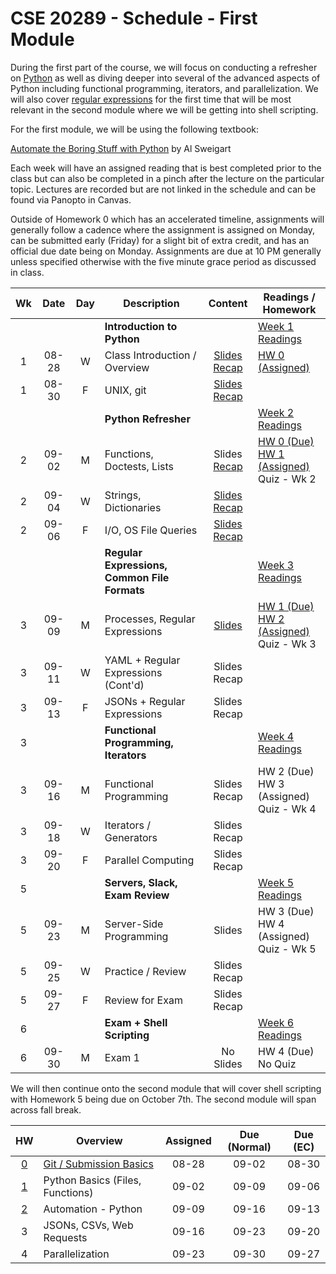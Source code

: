 # CSE 20289 - Schedule - First Module

During the first part of the course, we will focus on conducting a refresher on [Python](https://developers.google.com/edu/python/introduction) as well as diving deeper into several of the advanced aspects of Python including functional programming, iterators, and parallelization.  We will also cover [regular expressions](https://coderpad.io/blog/development/the-complete-guide-to-regular-expressions-regex/) for the first time that will be most relevant in the second module where we will be getting into shell scripting.  

For the first module, we will be using the following textbook:

[Automate the Boring Stuff with Python](https://automatetheboringstuff.com) by Al Sweigart

Each week will have an assigned reading that is best completed prior to the class but can also be completed in a pinch after the lecture on the particular topic. Lectures are recorded but are not linked in the schedule and can be found via Panopto in Canvas. 

Outside of Homework 0 which has an accelerated timeline, assignments will generally follow a cadence where the assignment is assigned on Monday, can be submitted early (Friday) for a slight bit of extra credit, and has an official due date being on Monday.  Assignments are due at 10 PM generally unless specified otherwise with the five minute grace period as discussed in class.

| **Wk** | **Date** | **Day** | **Description** | **Content** | **Readings / Homework** |
|:-:|:-:|:-:|---|:-:|---|
|   |       |   | **Introduction to Python** | | [Week 1 Readings](../readings/readings-week01.md) |
| 1 | 08-28 | W | Class Introduction / Overview | [Slides](https://canvas.nd.edu/files/3901901/download?download_frd=1) <br> [Recap](../lectures/lecture-01-08-28-24/lecture01-recap.md) | [HW 0 (Assigned)](https://github.com/adstriegel/cse20289-fa24/tree/main/hw/hw00) |
| 1 | 08-30 | F | UNIX, git | [Slides](https://canvas.nd.edu/files/3911921/download?download_frd=1) <br> [Recap](../lectures/lecture-02-08-30-24/lecture02-recap.md) | | 
|   |       |   | **Python Refresher**  | | [Week 2 Readings](../readings/readings-week02.md) |
| 2 | 09-02 | M | Functions, Doctests, Lists | Slides <br> [Recap](../lectures/lecture-03-09-02-24/lecture03.recap.md) | [HW 0 (Due)](https://github.com/adstriegel/cse20289-fa24/tree/main/hw/hw00) <br> [HW 1 (Assigned)](../hw/hw01/README.md) <br> Quiz - Wk 2| 
| 2 | 09-04 | W | Strings, Dictionaries | [Slides](https://canvas.nd.edu/files/3932694/download?download_frd=1) <br> [Recap](../lectures/lecture-04-09-04-24/lecture04-recap.md) | | 
| 2 | 09-06 | F | I/O, OS File Queries | [Slides](https://canvas.nd.edu/files/3944836/download?download_frd=1) <br> [Recap](../lectures/lecture-05-09-06-24/lecture05-recap.md) | | 
|   |       |   | **Regular Expressions, Common File Formats** | | [Week 3 Readings](../readings/readings-week03.md) | 
| 3 | 09-09 | M | Processes, Regular Expressions | [Slides](https://canvas.nd.edu/files/3954428/download?download_frd=1) | [HW 1 (Due)](../hw/hw01/README.md) <br> [HW 2 (Assigned)](../hw/hw02/README.md) <br> Quiz - Wk 3 | 
| 3 | 09-11 | W | YAML + Regular Expressions (Cont'd) | Slides <br> Recap | | 
| 3 | 09-13 | F | JSONs + Regular Expressions | Slides  <br> Recap | | 
| 3 |       |   | **Functional Programming, Iterators** | | [Week 4 Readings](../readings/readings-week04.md) |
| 3 | 09-16 | M | Functional Programming | Slides <br> Recap | HW 2 (Due) <br> HW 3 (Assigned) <br> Quiz - Wk 4  | 
| 3 | 09-18 | W | Iterators / Generators | Slides <br> Recap | | 
| 3 | 09-20 | F | Parallel Computing | Slides <br> Recap | |
| 5 |       |   | **Servers, Slack, Exam Review** | | [Week 5 Readings](../readings/readings-week05.md) |
| 5 | 09-23 | M | Server-Side Programming | Slides | HW 3 (Due) <br> HW 4 (Assigned) <br> Quiz - Wk 5 | 
| 5 | 09-25 | W | Practice / Review | Slides <br> Recap | | 
| 5 | 09-27 | F | Review for Exam | Slides <br> Recap | |
| 6 |       |   | **Exam + Shell Scripting** | | [Week 6 Readings](../readings/readings-week06.md) |
| 6 | 09-30 | M | Exam 1 | No Slides | HW 4 (Due) <br> No Quiz |  

We will then continue onto the second module that will cover shell scripting with Homework 5 being due on October 7th.  The second module will span across fall break.

| **HW** | **Overview** | **Assigned** | **Due (Normal)** | **Due (EC)** |
|:-:|---|:-:|:-:|:-:|
| [0](../hw/hw00/README.md) | [Git / Submission Basics](../hw/hw00/README.md) | 08-28 | 09-02 | 08-30 | 
| [1](../hw/hw01/README.md) | Python Basics (Files, Functions) | 09-02 | 09-09 | 09-06 | 
| [2](../hw/hw02/README.md) | Automation - Python | 09-09 | 09-16 | 09-13 | 
| 3 | JSONs, CSVs, Web Requests | 09-16 | 09-23 | 09-20 | 
| 4 | Parallelization | 09-23 | 09-30 | 09-27 | 
